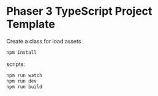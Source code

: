 # Phaser 3 TypeScript Project Template

Create a class for load assets

```BASH
npm install
```

scripts:

```BASH
npm run watch
npm run dev
npm run build
```
